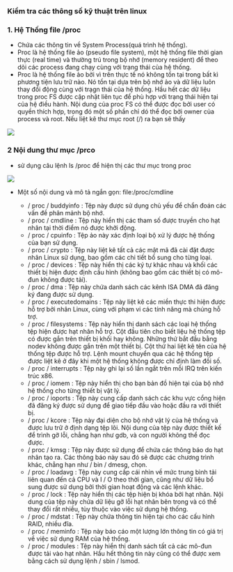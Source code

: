 ### Kiểm tra các thông số kỹ thuật trên linux
### 1. Hệ Thống file /proc
- Chứa các thông tin về System Process(quá trình hệ thống).
- Proc là hệ thống file ảo (pseudo file system), một hệ thống file thời gian thực (real time) và thường trú trong bộ nhớ (memory resident) để theo dõi các process đang chạy cùng với trạng thái của hệ thống.
- Proc là hệ thống file ảo bởi vì trên thực tế nó không tồn tại trong bất kì phương tiện lưu trữ nào. Nó tồn tại dựa trên bộ nhớ ảo và dữ liệu luôn thay đổi động cùng với trạgn thái của hệ thống. Hầu hết các dữ liệu trong proc FS được cập nhật liên tục để phù hợp với trạng thái hiện tại của hệ điều hành. Nội dung của proc FS có thể được đọc bởi user có quyền thích hợp, trong đó một số phần chỉ dó thể đọc bởi owner của process và root. Nếu liệt kê thư mục root (/) ra bạn sẽ thấy
<img src = "/img/t1.PNG">

### 2 Nội dung thư mục /prco
- sử dụng câu lệnh ls /proc để hiện thị các thư mục trong proc
<img src = "/img/t1.PNG">

- Một số nội dung và mô tả ngắn gọn: file:/proc/cmdline

    + / proc / buddyinfo : Tệp này được sử dụng chủ yếu để chẩn đoán các vấn đề phân mảnh bộ nhớ.
    + / proc / cmdline : Tệp này hiển thị các tham số được truyền cho hạt nhân tại thời điểm nó được khởi động.
    + / proc / cpuinfo : Tệp ảo này xác định loại bộ xử lý được hệ thống của bạn sử dụng.
    + / proc / crypto : Tệp này liệt kê tất cả các mật mã đã cài đặt được nhân Linux sử dụng, bao gồm các chi tiết bổ sung cho từng loại.
    + / proc / devices : Tệp này hiển thị các ký tự khác nhau và khối các thiết bị hiện được định cấu hình (không bao gồm các thiết bị có mô-đun không được tải).
    + / proc / dma : Tệp này chứa danh sách các kênh ISA DMA đã đăng ký đang được sử dụng.
    + / proc / executedomains : Tệp này liệt kê các miền thực thi hiện được hỗ trợ bởi nhân Linux, cùng với phạm vi các tính năng mà chúng hỗ trợ.
    + / proc / filesystems : Tệp này hiển thị danh sách các loại hệ thống tệp hiện được hạt nhân hỗ trợ. Cột đầu tiên cho biết liệu hệ thống tệp có được gắn trên thiết bị khối hay không. Những thứ bắt đầu bằng nodev không được gắn trên một thiết bị. Cột thứ hai liệt kê tên của hệ thống tệp được hỗ trợ. Lệnh mount chuyển qua các hệ thống tệp được liệt kê ở đây khi một hệ thống không được chỉ định làm đối số.
    + / proc / interrupts : Tệp này ghi lại số lần ngắt trên mỗi IRQ trên kiến ​​trúc x86.
    + / proc / iomem : Tệp này hiển thị cho bạn bản đồ hiện tại của bộ nhớ hệ thống cho từng thiết bị vật lý.
    + / proc / ioports : Tệp này cung cấp danh sách các khu vực cổng hiện đã đăng ký được sử dụng để giao tiếp đầu vào hoặc đầu ra với thiết bị.
    + / proc / kcore : Tệp này đại diện cho bộ nhớ vật lý của hệ thống và được lưu trữ ở định dạng tệp lõi. Nội dung của tệp này được thiết kế để trình gỡ lỗi, chẳng hạn như gdb, và con người không thể đọc được.
    + / proc / kmsg : Tệp này được sử dụng để chứa các thông báo do hạt nhân tạo ra. Các thông báo này sau đó sẽ được các chương trình khác, chẳng hạn như / bin / dmesg, chọn.
    + / proc / loadavg : Tệp này cung cấp cái nhìn về mức trung bình tải liên quan đến cả CPU và I / O theo thời gian, cũng như dữ liệu bổ sung được sử dụng bởi thời gian hoạt động và các lệnh khác.
    + / proc / lock : Tệp này hiển thị các tệp hiện bị khóa bởi hạt nhân. Nội dung của tệp này chứa dữ liệu gỡ lỗi hạt nhân bên trong và có thể thay đổi rất nhiều, tùy thuộc vào việc sử dụng hệ thống.
    + / proc / mdstat : Tệp này chứa thông tin hiện tại cho các cấu hình RAID, nhiều đĩa.
    + / proc / meminfo : Tệp này báo cáo một lượng lớn thông tin có giá trị về việc sử dụng RAM của hệ thống.
    + / proc / modules : Tệp này hiển thị danh sách tất cả các mô-đun được tải vào hạt nhân. Hầu hết thông tin này cũng có thể được xem bằng cách sử dụng lệnh / sbin / lsmod.
